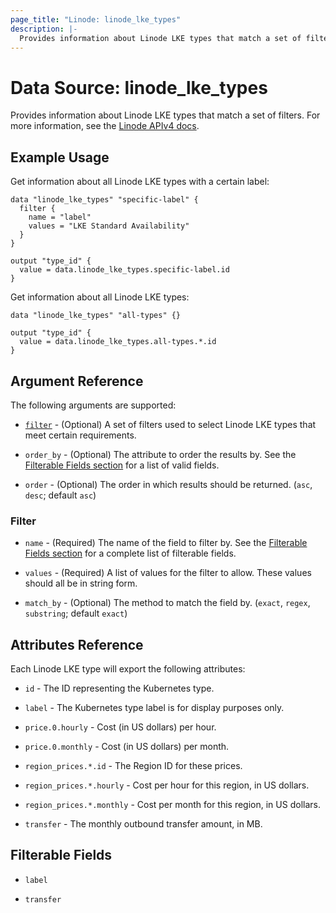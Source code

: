 ```yaml
---
page_title: "Linode: linode_lke_types"
description: |-
  Provides information about Linode LKE types that match a set of filters.
---
```


# Data Source: linode_lke_types

Provides information about Linode LKE types that match a set of filters.
For more information, see the [Linode APIv4 docs](https://techdocs.akamai.com/linode-api/reference/get-lke-types).

## Example Usage

Get information about all Linode LKE types with a certain label:

```hcl
data "linode_lke_types" "specific-label" {
  filter {
    name = "label"
    values = "LKE Standard Availability"
  }
}

output "type_id" {
  value = data.linode_lke_types.specific-label.id
}
```

Get information about all Linode LKE types:

```hcl
data "linode_lke_types" "all-types" {}

output "type_id" {
  value = data.linode_lke_types.all-types.*.id
}
```

## Argument Reference

The following arguments are supported:

* [`filter`](#filter) - (Optional) A set of filters used to select Linode LKE types that meet certain requirements.

* `order_by` - (Optional) The attribute to order the results by. See the [Filterable Fields section](#filterable-fields) for a list of valid fields.

* `order` - (Optional) The order in which results should be returned. (`asc`, `desc`; default `asc`)

### Filter

* `name` - (Required) The name of the field to filter by. See the [Filterable Fields section](#filterable-fields) for a complete list of filterable fields.

* `values` - (Required) A list of values for the filter to allow. These values should all be in string form.

* `match_by` - (Optional) The method to match the field by. (`exact`, `regex`, `substring`; default `exact`)

## Attributes Reference

Each Linode LKE type will export the following attributes:

* `id` - The ID representing the Kubernetes type.

* `label` - The Kubernetes type label is for display purposes only.

* `price.0.hourly` -  Cost (in US dollars) per hour.

* `price.0.monthly` - Cost (in US dollars) per month.

* `region_prices.*.id` - The Region ID for these prices.

* `region_prices.*.hourly` - Cost per hour for this region, in US dollars.

* `region_prices.*.monthly` - Cost per month for this region, in US dollars.

* `transfer` - The monthly outbound transfer amount, in MB.

## Filterable Fields

* `label`

* `transfer`
